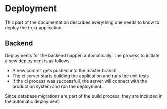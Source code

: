 # Deployment

This part of the documentation describes everything one needs to know to deploy the trckr application.

## Backend

Deployments for the backend happen automatically. The process to initiate a new deployment is as follows:

* A new commit gets pushed into the master branch
* The ci server starts building the application and runs the unit tests
* If the ci process was successfull, the server will connect with the production system and run the deployment.

Since database migrations are part of the build process, they are included in the automatic deployment.
